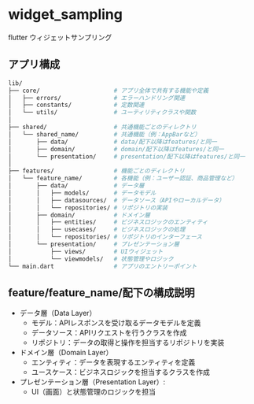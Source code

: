 # widget_sampling
flutter ウィジェットサンプリング

## アプリ構成
```bash
lib/
├── core/                     # アプリ全体で共有する機能や定義
│   ├── errors/               # エラーハンドリング関連
│   ├── constants/            # 定数関連
│   └── utils/                # ユーティリティクラスや関数
│
├── shared/                   # 共通機能ごとのディレクトリ
│   └── shared_name/          # 共通機能（例：AppBarなど）
│       ├── data/             # data/配下以降はfeatures/と同一
│       ├── domain/           # domain/配下以降はfeatures/と同一
│       └── presentation/     # presentation/配下以降はfeatures/と同一
│
├── features/                 # 機能ごとのディレクトリ
│   └── feature_name/         # 各機能（例：ユーザー認証、商品管理など）
│       ├── data/             # データ層
│       │   ├── models/       # データモデル
│       │   ├── datasources/  # データソース（APIやローカルデータ）
│       │   └── repositories/ # リポジトリの実装
│       ├── domain/           # ドメイン層
│       │   ├── entities/     # ビジネスロジックのエンティティ
│       │   ├── usecases/     # ビジネスロジックの処理
│       │   └── repositories/ # リポジトリのインターフェース
│       └── presentation/     # プレゼンテーション層
│           ├── views/        # UIウィジェット
│           └── viewmodels/   # 状態管理やロジック
└── main.dart                 # アプリのエントリーポイント

```

## feature/feature_name/配下の構成説明

- データ層（Data Layer）
  - モデル：APIレスポンスを受け取るデータモデルを定義
  - データソース：APIリクエストを行うクラスを作成
  - リポジトリ：データの取得と操作を担当するリポジトリを実装
- ドメイン層（Domain Layer）
  - エンティティ：データを表現するエンティティを定義
  - ユースケース：ビジネスロジックを担当するクラスを作成
- プレゼンテーション層（Presentation Layer）:
  - UI（画面）と状態管理のロジックを担当